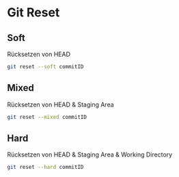 # Git Reset

## Soft

Rücksetzen von HEAD

```Bash
git reset --soft commitID
```

## Mixed

Rücksetzen von HEAD & Staging Area

```Bash
git reset --mixed commitID
```

## Hard

Rücksetzen von HEAD & Staging Area & Working Directory

```Bash
git reset --hard commitID
```
